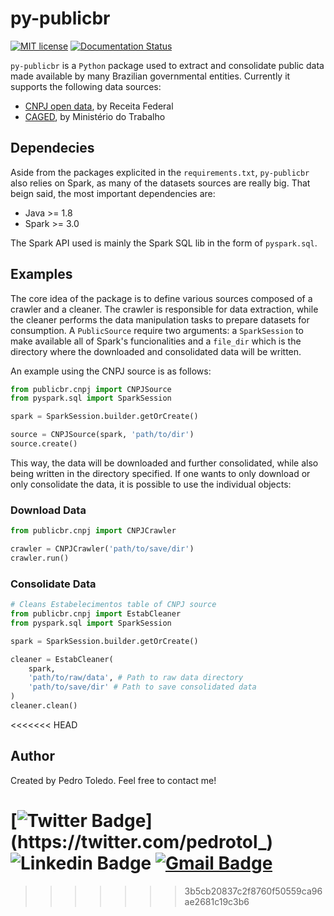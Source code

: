 # py-publicbr
[![MIT license](https://img.shields.io/badge/License-MIT-blue.svg)](https://lbesson.mit-license.org/)
[![Documentation Status](https://readthedocs.org/projects/py-publicbr/badge/?version=latest)](https://py-publicbr.readthedocs.io/en/latest/?badge=latest)

`py-publicbr` is a `Python` package used to extract and consolidate public data made available by many Brazilian governmental entities. Currently it supports the following data sources:

* [CNPJ open data](https://www.gov.br/receitafederal/pt-br/assuntos/orientacao-tributaria/cadastros/consultas/dados-publicos-cnpj), by Receita Federal
* [CAGED](http://pdet.mte.gov.br/microdados-rais-e-caged), by Ministério do Trabalho

## Dependecies

Aside from the packages explicited in the `requirements.txt`, `py-publicbr` also relies on Spark, as many of the datasets sources are really big. That beign said, the most important dependencies are:

* Java >= 1.8
* Spark >= 3.0

The Spark API used is mainly the Spark SQL lib in the form of `pyspark.sql`.

## Examples

The core idea of the package is to define various sources composed of a crawler and a cleaner. The crawler is responsible for data extraction, while the cleaner performs the data manipulation tasks to prepare datasets for consumption. A `PublicSource` require two arguments: a `SparkSession` to make available all of Spark's funcionalities and a `file_dir` which is the directory where the downloaded and consolidated data will be written. 

An example using the CNPJ source is as follows:

```python
from publicbr.cnpj import CNPJSource
from pyspark.sql import SparkSession

spark = SparkSession.builder.getOrCreate()

source = CNPJSource(spark, 'path/to/dir')
source.create()
```

This way, the data will be downloaded and further consolidated, while also being written in the directory specified. If one wants to only download or only consolidate the data, it is possible to use the individual objects:

### Download Data
```python
from publicbr.cnpj import CNPJCrawler

crawler = CNPJCrawler('path/to/save/dir')
crawler.run()
```

### Consolidate Data
```python
# Cleans Estabelecimentos table of CNPJ source
from publicbr.cnpj import EstabCleaner
from pyspark.sql import SparkSession

spark = SparkSession.builder.getOrCreate()

cleaner = EstabCleaner(
    spark,
    'path/to/raw/data', # Path to raw data directory
    'path/to/save/dir' # Path to save consolidated data 
)
cleaner.clean()
```
<<<<<<< HEAD

## Author
Created by Pedro Toledo. Feel free to contact me!

[![Twitter Badge](https://img.shields.io/badge/-@pedrotol_-1ca0f1?style=flat-square&labelColor=1ca0f1&logo=twitter&logoColor=white&link=https://twitter.com/pedrotol_)](https://twitter.com/pedrotol_)
![Linkedin Badge](https://img.shields.io/badge/-Pedro-blue?style=flat-square&logo=Linkedin&logoColor=white&link=https://www.linkedin.com/in/pedro-toledo/)
[![Gmail Badge](https://img.shields.io/badge/-pedroltoledo@gmail.com-c14438?style=flat-square&logo=Gmail&logoColor=white&link=mailto:tgmarinho@gmail.com)](mailto:pedroltoledo@gmail.com)
=======
>>>>>>> 3b5cb20837c2f8760f50559ca96ae2681c19c3b6
